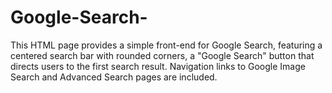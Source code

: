 # Google-Search-
This HTML page provides a simple front-end for Google Search, featuring a centered search bar with rounded corners, a "Google Search" button that directs users to the first search result. Navigation links to Google Image Search and Advanced Search pages are included. 
